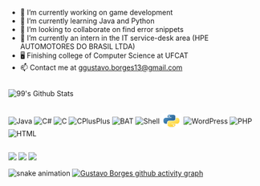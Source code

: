 - 🔭 I’m currently working on game development
- 🌱 I’m currently learning Java and Python
- 👯 I’m looking to collaborate on find error snippets
- 👾 I’m currently an intern in the IT service-desk area (HPE AUTOMOTORES DO BRASIL LTDA)
- 🖥️ Finishing college of Computer Science at UFCAT
- 📫 Contact me at ggustavo.borges13@gmail.com

##

![99's Github Stats](https://github-readme-stats.vercel.app/api?username=GustavoBorges13&bg_color=30,e96443,904e95&title_color=fff&text_color=fff)

<div style="display: inline_block"><br>
  <img align="center" alt="Java" height="30" widht="40" src="https://cdn.jsdelivr.net/gh/devicons/devicon/icons/java/java-original.svg">
  <img align="center" alt="C#" height="35" width="35" src="https://img.icons8.com/?size=256&id=55251&format=png" />
  <img align="center" alt="C" height="30" width="40" src="https://cdn.jsdelivr.net/gh/devicons/devicon/icons/c/c-original.svg" />
  <img align="center" alt="CPlusPlus" height="35" width="35" src="https://img.icons8.com/?size=256&id=2T6TKY6whzgV&format=png" />
  <img align="center" alt="BAT" height="30" widht="40" src="https://img.icons8.com/?size=256&id=l8BrXq94xzJ9&format=png">
  <img align='center' alt="Shell" height="30" widht="40" src="https://img.icons8.com/?size=256&id=19292&format=png">
  <img align="center" alt="Python" height="30" width="40" src="https://raw.githubusercontent.com/devicons/devicon/master/icons/python/python-original.svg">
  <img align="center" alt="WordPress" height="30" widht="40" src="https://img.icons8.com/?size=256&id=13664&format=png">
  <img align="center" alt="PHP" height="30" widht="40" src="https://img.icons8.com/?size=256&id=UGYn5TapNioV&format=png">
  <img align='center' alt="HTML" height="30" widht="40" src="https://cdn.jsdelivr.net/gh/devicons/devicon/icons/html5/html5-original-wordmark.svg">


  <!--<img align='center' alt="CSS" height="30" widht="40" src="https://cdn.jsdelivr.net/gh/devicons/devicon/icons/css3/css3-original-wordmark.svg">
  <img align='center' alt="JS" height="30" width="40" src="https://cdn.jsdelivr.net/gh/devicons/devicon/icons/nodejs/nodejs-original.svg" />-->
</div>

##

<div> 
  <a href="https://instagram.com/gustavobpsilva" target="_blank"><img src="https://img.shields.io/badge/-Instagram-%23E4405F?style=for-the-badge&logo=instagram&logoColor=white" target="_blank"></a>
  <a href = "mailto:ggustavo.borges13@gmail.com"><img src="https://img.shields.io/badge/-Gmail-%23333?style=for-the-badge&logo=gmail&logoColor=white" target="_blank"></a>
  <a href="https://www.linkedin.com/in/gustavo-borgez" target="_blank"><img src="https://img.shields.io/badge/-LinkedIn-%230077B5?style=for-the-badge&logo=linkedin&logoColor=white" target="_blank"></a> 
  
  ![snake animation](https://github.com/GustavoBorges13/GustavoBorges13/blob/output/github-contribution-grid-snake2.svg)
  [![Gustavo Borges github activity graph](https://github-readme-activity-graph.vercel.app/graph?username=GustavoBorges13&theme=rogue)](https://github.com/ashutosh00710/github-readme-activity-graph)
</div>
